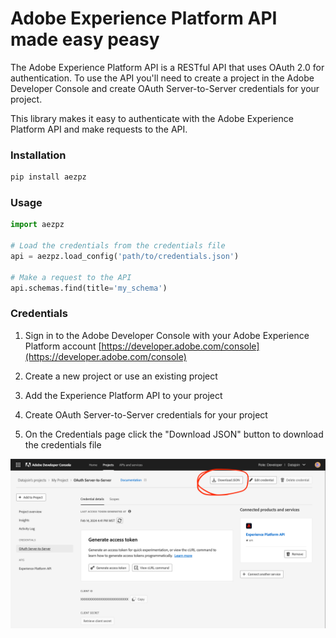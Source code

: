 # Adobe Experience Platform API made easy peasy
The Adobe Experience Platform API is a RESTful API that uses OAuth 2.0 for authentication. To use the API you'll need to create a project in the Adobe Developer Console and create OAuth Server-to-Server credentials for your project.

This library makes it easy to authenticate with the Adobe Experience Platform API and make requests to the API.

### Installation
```bash
pip install aezpz
```

### Usage
```python
import aezpz

# Load the credentials from the credentials file
api = aezpz.load_config('path/to/credentials.json')

# Make a request to the API
api.schemas.find(title='my_schema')
```

### Credentials
1. Sign in to the Adobe Developer Console with your Adobe Experience Platform account [https://developer.adobe.com/console](https://developer.adobe.com/console)

2. Create a new project or use an existing project

3. Add the Experience Platform API to your project

4. Create OAuth Server-to-Server credentials for your project

5. On the Credentials page click the "Download JSON" button to download the credentials file

![Screenshot of credentials page with highlighted download json button](/docs/images/download-creds-screenshot.png)